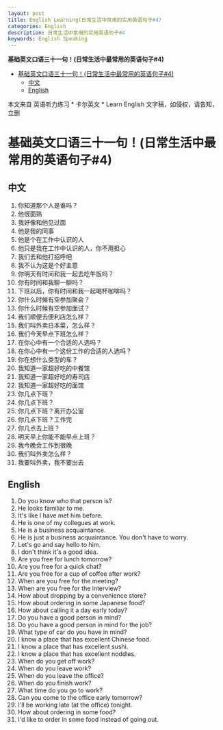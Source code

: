 ```yaml
---
layout: post
title: English Learning(日常生活中常用的实用英语句子#4)
categories: English
description: 日常生活中常用的实用英语句子#4
keywords: English Speaking
---
```


<!-- START doctoc generated TOC please keep comment here to allow auto update -->
<!-- DON'T EDIT THIS SECTION, INSTEAD RE-RUN doctoc TO UPDATE -->
**基础英文口语三十一句！(日常生活中最常用的英语句子#4)**

- [基础英文口语三十一句！(日常生活中最常用的英语句子#4)](#%E5%9F%BA%E7%A1%80%E8%8B%B1%E6%96%87%E5%8F%A3%E8%AF%AD%E4%B8%89%E5%8D%81%E4%B8%80%E5%8F%A5%E6%97%A5%E5%B8%B8%E7%94%9F%E6%B4%BB%E4%B8%AD%E6%9C%80%E5%B8%B8%E7%94%A8%E7%9A%84%E8%8B%B1%E8%AF%AD%E5%8F%A5%E5%AD%904)
  - [中文](#%E4%B8%AD%E6%96%87)
  - [English](#english)

<!-- END doctoc generated TOC please keep comment here to allow auto update -->

本文来自 英语听力练习 * 卡尔英文 * Learn English 文字稿，如侵权，请告知，立删
# 基础英文口语三十一句！(日常生活中最常用的英语句子#4)

## 中文
1. 你知道那个人是谁吗？
2. 他很面熟
3. 我好像和他见过面
4. 他是我的同事
5. 他是个在工作中认识的人
6. 他只是我在工作中认识的人，你不用担心
7. 我们去和他打招呼吧
8. 我不认为这是个好主意
9. 你明天有时间和我一起去吃午饭吗？
10. 你有时间和我聊一聊吗？
11. 下班以后，你有时间和我一起喝杯咖啡吗？
12. 你什么时候有空参加聚会？
13. 你什么时候有空参加面试？
14. 我们顺便去便利店怎么样？
15. 我们叫外卖日本菜，怎么样？
16. 我们今天早点下班怎么样？
17. 在你心中有一个合适的人选吗？
18. 在你心中有一个这份工作的合适的人选吗？
19. 你在想什么类型的车？
20. 我知道一家超好吃的中餐馆
21. 我知道一家超好吃的寿司店
22. 我知道一家超好吃的面馆
23. 你几点下班？
24. 你几点下班？
25. 你几点下班？离开办公室
26. 你几点下班？工作完
27. 你几点去上班？
28. 明天早上你能不能早点上班？
29. 我今晚会工作到很晚
30. 我们叫外卖怎么样？
31. 我要叫外卖，我不要出去


## English
1. Do you know who that person is?
2. He looks familiar to me.
3. It's like I have met him before.
4. He is one of my collegues at work.
5. He is a business acquaintance.
6. He is just a business acquaintance. You don't have to worry.
7. Let's go and say hello to him.
8. I don't think it's a good idea.
9. Are you free for lunch tomorrow?
10. Are you free for a quick chat?
11. Are you free for a cup of coffee after work?
12. When are you free for the meeting?
13. When are you free for the interview?
14. How about dropping by a convenience store?
15. How about ordering in some Japanese food?
16. How about calling it a day early today?
17. Do you have a good person in mind?
18. Do you have a good person in mind for the job?
19. What type of car do you have in mind?
20. I know a place that has excellent Chinese food.
21. I know a place that has excellent sushi.
22. I know a place that has excellent noddles.
23. When do you get off work?
24. When do you leave work?
25. When do you leave the office?
26. When do you finish work?
27. What time do you go to work?
28. Can you come to the office early tomorrow?
29. I'll be working late (at the office) tonight.
30. How about ordering in some food?
31. I'd like to order in some food instead of going out.
